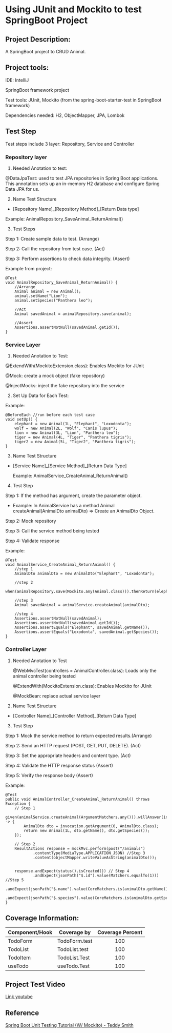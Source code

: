 
#  Using JUnit and Mockito to test SpringBoot Project

## Project Description:
A SpringBoot project to CRUD Animal.

## Project tools:

IDE: IntelliJ

SpringBoot framework project

Test tools: JUnit, Mockito (from the spring-boot-starter-test in SpringBoot framework)

Dependencies needed: H2, ObjectMapper, JPA, Lombok

## Test Step
Test steps include 3 layer: Repository, Service and Controller

### Repository layer
1. Needed Anotation to test: 

@DataJpaTest: used to test JPA repositories in Spring Boot applications. This annotation sets up an in-memory H2 database and configure Spring Data JPA for us.


2. Name Test Structure

- [Repository Name]\_[Repository Method]\_[Return Data type]

Example: AnimalRepository_SaveAnimal_ReturnAnimal() 

3. Test Steps

Step 1: Create sample data to test. (Arrange)

Step 2: Call the repository from test case. (Act)

Step 3: Perform assertions to check data integrity. (Assert)


Example from project: 

    @Test
    void AnimalRepository_SaveAnimal_ReturnAnimal() {
        //Arrange
        Animal animal = new Animal();
        animal.setName("Lion");
        animal.setSpecies("Panthera leo");

        //Act
        Animal savedAnimal = animalRepository.save(animal);

        //Assert
        Assertions.assertNotNull(savedAnimal.getId());
    }



### Service Layer

1. Needed Anotation to Test:

@ExtendWith(MockitoExtension.class): Enables Mockito for JUnit

@Mock: create a mock object (fake repository)

@InjectMocks: inject the fake repository into the service


2. Set Up Data for Each Test:

Example:

    @BeforeEach //run before each test case 
    void setUp() {
        elephant = new Animal(1L, "Elephant", "Loxodonta");
        wolf = new Animal(2L, "Wolf", "Canis lupus");
        lion = new Animal(3L, "Lion", "Panthera leo");
        tiger = new Animal(4L, "Tiger", "Panthera tigris");
        tiger2 = new Animal(5L, "Tiger2", "Panthera tigris");
    }

3. Name Test Structure

- [Service Name]\_[Service Method]\_[Return Data Type]

  Example: AnimalService_CreateAnimal_ReturnAnimal()

4. Test Step

Step 1: If the method has argument, create the parameter object. 

- Example: In AnimalService has a method Animal createAnimal(AnimalDto animalDto) => Create an AnimalDto Object.

Step 2: Mock repository

Step 3: Call the service method being tested

Step 4: Validate response

Example:


    @Test
    void AnimalService_CreateAnimal_ReturnAnimal() {
        //step 1
        AnimalDto animalDto = new AnimalDto("Elephant", "Loxodonta");

        //step 2
        when(animalRepository.save(Mockito.any(Animal.class))).thenReturn(elephant);

        //step 3
        Animal savedAnimal = animalService.createAnimal(animalDto);

        //step 4
        Assertions.assertNotNull(savedAnimal);
        Assertions.assertNotNull(savedAnimal.getId());
        Assertions.assertEquals("Elephant", savedAnimal.getName());
        Assertions.assertEquals("Loxodonta", savedAnimal.getSpecies());
    }

### Controller Layer
1. Needed Anotation to Test

    @WebMvcTest(controllers = AnimalController.class): Loads only the animal controller being tested	
    
    @ExtendWith(MockitoExtension.class): Enables Mockito for JUnit

    @MockBean: replace actual service layer

2. Name Test Structure

- [Controller Name]\_[Controller Method]\_[Return Data Type]

3. Test Step

Step 1: Mock the service method to return expected results.(Arrange)

Step 2: Send an HTTP request (POST, GET, PUT, DELETE). (Act)

Step 3: Set the appropriate headers and content type. (Act)

Step 4: Validate the HTTP response status (Assert)

Step 5: Verify the response body (Assert)

Example: 

    @Test
    public void AnimalController_CreateAnimal_ReturnAnimal() throws Exception {
        // Step 1
        given(animalService.createAnimal(ArgumentMatchers.any())).willAnswer(invocation -> {
            AnimalDto dto = invocation.getArgument(0, AnimalDto.class);
            return new Animal(1L, dto.getName(), dto.getSpecies()); 
        });

        // Step 2
        ResultActions response = mockMvc.perform(post("/animals")
                .contentType(MediaType.APPLICATION_JSON) //Step 3
                .content(objectMapper.writeValueAsString(animalDto)));

        
        response.andExpect(status().isCreated()) // Step 4
                .andExpect(jsonPath("$.id").value(Matchers.equalTo(1))) //Step 5
                .andExpect(jsonPath("$.name").value(CoreMatchers.is(animalDto.getName())))
                .andExpect(jsonPath("$.species").value(CoreMatchers.is(animalDto.getSpecies())));
    }


## Coverage Information: 

| Component/Hook | Coverage by   | Coverage Percent |
|----------------|---------------|:----------------:|
| TodoForm       | TodoForm.test |        100       |
| TodoList       | TodoList.test |        100       |
| TodoItem       | TodoList.Test |        100       |
| useTodo        | useTodo.Test  |        100       |

## Project Test Video
[Link youtube](https://youtu.be/nlKSN7lf2iI)

## Reference
[Spring Boot Unit Testing Tutorial (W/ Mockito) - Teddy Smith](https://www.youtube.com/watch?v=jqwZthuBmZY&list=PL82C6-O4XrHcg8sNwpoDDhcxUCbFy855E)






